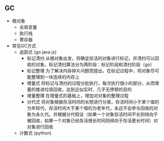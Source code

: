 ## GC
* 根对象
  * 全局变量
  * 执行栈
  * 寄存器
* 常见GC方式
  * 追踪式 (go java js)
    * 标记清扫 从根对象出发，将确定存活的对象进行标记，并清扫可以回收的对象，标记清扫算法分为两阶段：标记阶段和清扫阶段（go）
    * 标记整理 为了解决内存碎片问题而提出，在标记过程中，将对象尽可能整理到一块连续的内存上
    * 增量式 将标记与清扫的过程分批执行，每次执行很小的部分，从而增量的推进垃圾回收，达到近似实时、几乎无停顿的目的
    * 增量整理 在增量式的基础上，增加对对象的整理过程
    * 分代式 将对象根据存活时间的长短进行分类，存活时间小于某个值的为年轻代，存活时间大于某个值的为老年代，永远不会参与回收的对象为永久代。并根据分代假设（如果一个对象存活时间不长则倾向于被回收，如果一个对象已经存活很长时间则倾向于存活更长时间）对对象进行回收
  * 计数式 (python)

